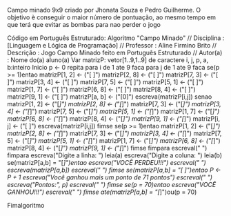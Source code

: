 Campo minado 9x9 criado por Jhonata Souza e Pedro Guilherme. O objetivo è conseguir o maior número de pontuação, ao mesmo tempo em que terá que evitar as bombas para nao perder o jogo

Código em Português Estruturado: 
Algoritmo "Campo Minado"
// Disciplina   : [Linguagem e Lógica de Programação]
// Professor   : Aline Firmino Brito
// Descrição   : Jogo Campo Minado feito em Português Estruturado
// Autor(a)    : Nome do(a) aluno(a)
Var
matrizP: vetor[1..9,1..9] de caractere
i, j, p, a, b:inteiro
Inicio
      p <- 0
      repita
      para i de 1 ate 9 faca
      para j de 1 ate 9 faca
           se(p >= 1)entao
                matrizP[1, 2] <- ("[ ]")
                matrizP[2, 8] <- ("[ ]")
                matrizP[7, 3] <- ("[ ]")
                matrizP[3, 4] <- ("[ ]")
                matrizP[7, 5] <- ("[ ]")
                matrizP[5, 1] <- ("[ ]")
                matrizP[1, 7] <- ("[ ]")
                matrizP[6, 8] <- ("[ ]")
                matrizP[8, 4] <- ("[ ]")
                matrizP[9, 1] <- ("[ ]")
                matrizP[a, b] <- ("[0]")
           escreva(matrizP[i,j])
           senao
                matrizP[1, 2] <- ("[*]")
                matrizP[2, 8] <- ("[*]")
                matrizP[7, 3] <- ("[*]")
                matrizP[3, 4] <- ("[*]")
                matrizP[7, 5] <- ("[*]")
                matrizP[5, 1] <- ("[*]")
                matrizP[1, 7] <- ("[*]")
                matrizP[6, 8] <- ("[*]")
                matrizP[8, 4] <- ("[*]")
                matrizP[9, 1] <- ("[*]")
                matrizP[i, j] <- ("[ ]")
           escreva(matrizP[i,j])
           fimse
           se(p >= 1)entao
                matrizP[1, 2] <- ("[*]")
                matrizP[2, 8] <- ("[*]")
                matrizP[7, 3] <- ("[*]")
                matrizP[3, 4] <- ("[*]")
                matrizP[7, 5] <- ("[*]")
                matrizP[5, 1] <- ("[*]")
                matrizP[1, 7] <- ("[*]")
                matrizP[6, 8] <- ("[*]")
                matrizP[8, 4] <- ("[*]")
                matrizP[9, 1] <- ("[*]")
           fimse
      fimpara
      escreval(" ")
      fimpara
      escreva("Digite a linha: ")
      leia(a)
      escreva("Digite a coluna: ")
      leia(b)
      se(matrizP[a,b] = "[*]")entao
           escreva("VOCÊ PERDEU!!!")
           escreval(" ")
           escreva(matrizP[a,b])
           escreval(" ")
      fimse
      se(matrizP[a,b] = "[ ]")entao
           P <- P + 1
           escreva("Você ganhou mais um ponto de 71 pontos")
           escreval(" ")
           escreva("Pontos:", p)
           escreval(" ")
      fimse
      se(p = 70)entao
           escreva("VOCÊ GANHOU!!!")
           escreval(" ")
      fimse
      ate(matrizP[a,b] = "[*]")ou(p = 70)
      


Fimalgoritmo
